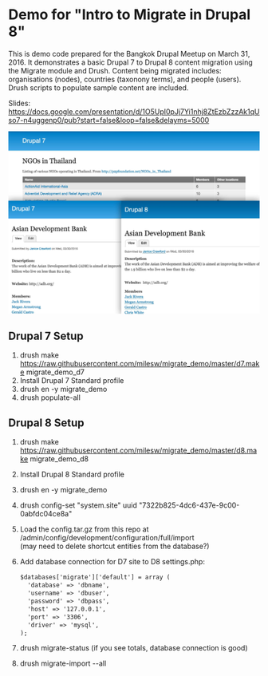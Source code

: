# Demo for "Intro to Migrate in Drupal 8"

This is demo code prepared for the Bangkok Drupal Meetup on March 31, 2016. It demonstrates a basic Drupal 7 to Drupal 8 content migration using the Migrate module and Drush. Content being migrated includes: organisations (nodes), countries (taxonony terms), and people (users). Drush scripts to populate sample content are included. 

Slides: https://docs.google.com/presentation/d/1O5UpI0pJj7Yi1nhj8ZtEzbZzzAk1qUso7-n4uggenp0/pub?start=false&loop=false&delayms=5000

![Screenshot of demo sites](https://raw.githubusercontent.com/milesw/migrate_demo/images/screenshot.jpg)

## Drupal 7 Setup

1. drush make https://raw.githubusercontent.com/milesw/migrate_demo/master/d7.make migrate_demo_d7
2. Install Drupal 7 Standard profile
3. drush en -y migrate_demo
4. drush populate-all

## Drupal 8 Setup

1. drush make https://raw.githubusercontent.com/milesw/migrate_demo/master/d8.make migrate_demo_d8
2. Install Drupal 8 Standard profile
3. drush en -y migrate_demo
4. drush config-set "system.site" uuid "7322b825-4dc6-437e-9c00-0abfdc04ce8a"
5. Load the config.tar.gz from this repo at /admin/config/development/configuration/full/import  
   (may need to delete shortcut entities from the database?)
6. Add database connection for D7 site to D8 settings.php:
    ```
    $databases['migrate']['default'] = array (
      'database' => 'dbname',
      'username' => 'dbuser',
      'password' => 'dbpass',
      'host' => '127.0.0.1',
      'port' => '3306',
      'driver' => 'mysql',
    );
    ```
    
7. drush migrate-status (if you see totals, database connection is good)
8. drush migrate-import --all
        
